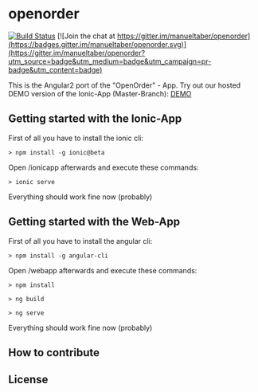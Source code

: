 # openorder

[![Build Status](https://travis-ci.org/manueltaber/openorder.svg?branch=master)](https://travis-ci.org/manueltaber/openorder) [![Join the chat at https://gitter.im/manueltaber/openorder](https://badges.gitter.im/manueltaber/openorder.svg)](https://gitter.im/manueltaber/openorder?utm_source=badge&utm_medium=badge&utm_campaign=pr-badge&utm_content=badge)

This is the Angular2 port of the "OpenOrder" - App.
Try out our hosted DEMO version of the Ionic-App (Master-Branch): [DEMO](https://project-5410628368334979052.firebaseapp.com/)

## Getting started with the Ionic-App

First of all you have to install the ionic cli:
````
> npm install -g ionic@beta
````
Open /ionicapp afterwards and execute these commands:

````
> ionic serve
````

Everything should work fine now (probably)

## Getting started with the Web-App

First of all you have to install the angular cli:
````
> npm install -g angular-cli
````
Open /webapp afterwards and execute these commands:

````
> npm install
````
````
> ng build
````
````
> ng serve
````

Everything should work fine now (probably)

## How to contribute

## License
